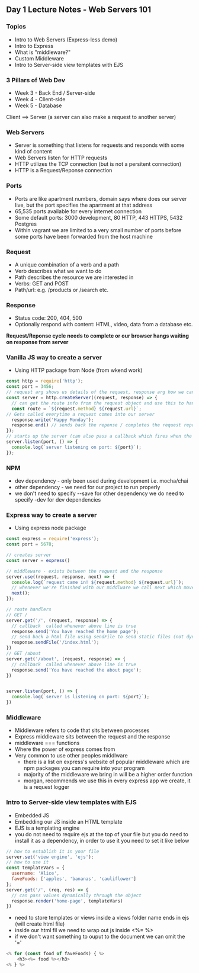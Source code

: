 ## Day 1 Lecture Notes - Web Servers 101

### Topics
- Intro to Web Servers (Express-less demo)
- Intro to Express
- What is "middleware?"
- Custom Middleware
- Intro to Server-side view templates with EJS


### 3 Pillars of Web Dev
- Week 3 - Back End / Server-side
- Week 4 - Client-side 
- Week 5 - Database

Client ==> Server (a server can also make a request to another server)


### Web Servers
- Server is something that listens for requests and responds with some kind of content
- Web Servers listen for HTTP requests 
- HTTP utilizes the TCP connection (but is not a persitent connection)
- HTTP is a Request/Reponse connection

### Ports
- Ports are like apartment numbers, domain says where does our server live, but the port specifies the apartment at that address 
- 65,535 ports available for every internet connection
- Some default ports: 3000 development, 80 HTTP, 443 HTTPS, 5432 Postgres
- Within vagrant we are limited to a very small number of ports before some ports have been forwarded from the host machine

### Request
- A unique combination of a verb and a path
- Verb describes what we want to do
- Path describes the resource we are interested in
- Verbs: GET and POST 
- Path/url: e.g. /products or /search etc.

### Response
- Status code: 200, 404, 500
- Optionally respond with content: HTML, video, data from a database etc.


<b>Request/Reponse cycle needs to complete or our browser hangs waiting on response from server</b>


### Vanilla JS way to create a server
- Using HTTP package from Node (from wkend work)
``` Javascript
const http = require('http');
const port = 3456;
// request arg shows us details of the request, response arg how we can formulate a response to the request
const server = http.createServer((request, response) => {
  // can get the route info from the request object and use this to handle each request (could  use if/else or switch statment);
  const route = `${request.method} ${request.url}`;
// Gets called everytime a request comes into our server
  response.write('Happy Monday');
  response.end() // sends back the reponse / completes the request reponse cycle
});
// starts up the server (can also pass a callback which fires when the server starts up)
server.listen(port, () => {
  console.log(`server listening on port: ${port}`);
});
```
### NPM
- dev dependency - only been used during development i.e. mocha/chai
- other dependency - we need for our project to run properly
- we don't need to specify --save for other dependency we do need to specify -dev for dev dependencies 

### Express way to create a server
- Using express node package
``` javascript
const express = require('express');
const port = 5678;

// creates server
const server = express()

// middleware - exists between the request and the response
server.use((request, response, next) => {
  console.log(`request came in! ${request.method} ${request.url}`);
  // whenever we're finished with our middlware we call next which moves on to the next middleware in the queue
  next();
});

// route handlers
// GET /
server.get('/', (request, response) => {
  // callback  called whenever above line is true
  response.send('You have reached the home page');
  // send back a html file using sendFile to send static files (not dynamically changing) - we need to use the complete path, can get that using console.log(__dirname); which gives our absolute path from root of os to current file
  response.sendFile('/index.html');
})
// GET /about
server.get('/about', (request, response) => {
  // callback  called whenever above line is true
  response.send('You have reached the about page');
})


server.listen(port, () => {
  console.log(`server is listening on port: ${port}`);
})
```

### Middleware
- Middleware refers to code that sits between processes
- Express middleware sits between the request and the response
- middleware === functions
- Where the power of express comes from
- Very common to use other peoples middlware 
  - there is a list on express's website of popular middleware which are npm packages you can require into your program
  - majority of the middleware we bring in will be a higher order function
  - morgan, recommends we use this in every express app we create, it is a request logger


### Intro to Server-side view templates with EJS
- Embedded JS 
- Embedding our JS inside an HTML template
- EJS is a templating engine
- you do not need to require ejs at the top of your file but you do need to install it as a dependency, in order to use it you need to set it like below
``` javascript
// how to establish it in your file
server.set('view engine', 'ejs');
// how to use it
const templateVars = {
  username: 'Alice',
  faveFoods: ['apples', 'bananas', 'cauliflower']
};
server.get('/', (req, res) => {
  // can pass values dynamically through the object
  response.render('home-page', templateVars)
})
```
- need to store templates or views inside a views folder name ends in ejs (will create html file)
- inside our html fil we need to wrap out js inside <%= %>
- if we don't want something to ouput to the document we can omit the '='
``` javascript
<% for (const food of faveFoods) { %>
    <h3><%= food %></h3>
<% } %>
```









